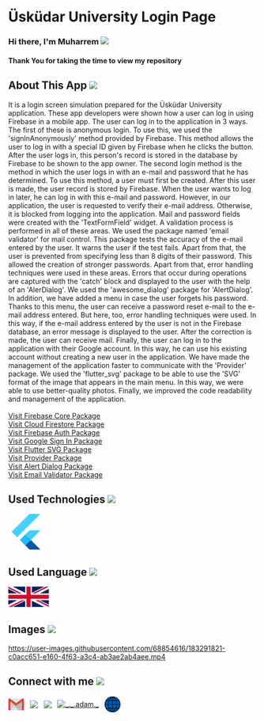 # Üsküdar University Login Page
### Hi there, I'm Muharrem <img src = "https://raw.githubusercontent.com/MartinHeinz/MartinHeinz/master/wave.gif" width = "42"> 
#### Thank You for taking the time to view my repository 

## <h2> About This App <img src = "https://c.tenor.com/JsoERRQcZqYAAAAi/thumbs-up-joypixels.gif" width = "42"></h2>
It is a login screen simulation prepared for the Üsküdar University application. These app developers were shown how a user can log in using Firebase in a mobile app. The user can log in to the application in 3 ways. The first of these is anonymous login. To use this, we used the 'signInAnonymously' method provided by Firebase. This method allows the user to log in with a special ID given by Firebase when he clicks the button. After the user logs in, this person's record is stored in the database by Firebase to be shown to the app owner. The second login method is the method in which the user logs in with an e-mail and password that he has determined. To use this method, a user must first be created. After this user is made, the user record is stored by Firebase. When the user wants to log in later, he can log in with this e-mail and password. However, in our application, the user is requested to verify their e-mail address. Otherwise, it is blocked from logging into the application. Mail and password fields were created with the 'TextFormField' widget. A validation process is performed in all of these areas. We used the package named 'email validator' for mail control. This package tests the accuracy of the e-mail entered by the user. It warns the user if the test fails. Apart from that, the user is prevented from specifying less than 8 digits of their password. This allowed the creation of stronger passwords. Apart from that, error handling techniques were used in these areas. Errors that occur during operations are captured with the 'catch' block and displayed to the user with the help of an 'AlerDialog'. We used the 'awesome_dialog' package for 'AlertDialog'. In addition, we have added a menu in case the user forgets his password. Thanks to this menu, the user can receive a password reset e-mail to the e-mail address entered. But here, too, error handling techniques were used. In this way, if the e-mail address entered by the user is not in the Firebase database, an error message is displayed to the user. After the correction is made, the user can receive mail. Finally, the user can log in to the application with their Google account. In this way, he can use his existing account without creating a new user in the application. We have made the management of the application faster to communicate with the 'Provider' package. We used the 'flutter_svg' package to be able to use the 'SVG' format of the image that appears in the main menu. In this way, we were able to use better-quality photos. Finally, we improved the code readability and management of the application.<br><br>
<a href="https://pub.dev/packages/firebase_core" target="_blank">Visit Firebase Core Package</a><br>
<a href="https://pub.dev/packages/cloud_firestore" target="_blank">Visit Cloud Firestore Package</a><br>
<a href="https://pub.dev/packages/firebase_auth" target="_blank">Visit Firebase Auth Package</a><br>
<a href="https://pub.dev/packages/google_sign_in" target="_blank">Visit Google Sign In Package</a><br>
<a href="https://pub.dev/packages/flutter_svg" target="_blank">Visit Flutter SVG Package</a><br>
<a href="https://pub.dev/packages/provider" target="_blank">Visit Provider Package</a><br>
<a href="https://pub.dev/packages/awesome_dialog" target="_blank">Visit Alert Dialog Package</a><br>
<a href="https://pub.dev/packages/email_validator" target="_blank">Visit Email Validator Package</a><br>



<h2> Used Technologies <img src = "https://media2.giphy.com/media/QssGEmpkyEOhBCb7e1/giphy.gif?cid=ecf05e47a0n3gi1bfqntqmob8g9aid1oyj2wr3ds3mg700bl&rid=giphy.gif" width = "42"> </h2>
<div class="row">
      <div class="column">
<img width ='72px' src 
     ='https://raw.githubusercontent.com/MuharremKoroglu/MuharremKoroglu/main/flutterio-icon.svg'>
  </div>
</div>

<h2> Used Language <img src = "https://media.giphy.com/media/Zd6jPg8hcp4Q3vrvjo/giphy.gif" width = "42"> </h2>
<div class="row">
      <div class="column">
<img width ='82px' src 
     ='https://raw.githubusercontent.com/MuharremKoroglu/Bitcoin/main/Flag_of_the_United_Kingdom.svg'>
  </div>
</div>

<h2> Images <img src = "https://media2.giphy.com/media/psneItdLMpWy36ejfA/source.gif" width = "62"> </h2>
  <div class="row">



https://user-images.githubusercontent.com/68854616/183291821-c0acc651-e160-4f63-a3c4-ab3ae2ab4aee.mp4




  </div>
<h2> Connect with me <img src='https://raw.githubusercontent.com/ShahriarShafin/ShahriarShafin/main/Assets/handshake.gif' width="100"> </h2>
<a href = 'mailto:muharremkoroglu245@gmail.com'> <img align="center" width = '32px' align= 'center' src="https://raw.githubusercontent.com/MuharremKoroglu/MuharremKoroglu/main/gmail-logo-2561.svg"/></a> &nbsp;
<a href = 'https://www.linkedin.com/in/muharremkoroglu/'> <img align="center" width = '32px' align= 'center' src="https://raw.githubusercontent.com/rahulbanerjee26/githubAboutMeGenerator/main/icons/linked-in-alt.svg"/></a> &nbsp;
<a href = 'https://muharremkoroglu.medium.com/'> <img align="center" width = '32px' align= 'center' src="https://raw.githubusercontent.com/rahulbanerjee26/githubAboutMeGenerator/main/icons/medium.svg"/></a> &nbsp;
<a href="https://www.instagram.com/m.koroglu99/" target="blank"><img align="center" src="https://raw.githubusercontent.com/rahuldkjain/github-profile-readme-generator/master/src/images/icons/Social/instagram.svg" alt="_._.adam._"  width="32px" align= 'center' /></a> &nbsp;
<a href = 'https://synta-x.com/'> <img align="center" width = '32px' align= 'center' src="https://raw.githubusercontent.com/MuharremKoroglu/MuharremKoroglu/main/internet-svgrepo-com%20(2).svg"/></a> &nbsp;






